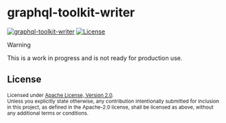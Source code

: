 # graphql-toolkit-writer

[![graphql-toolkit-writer](https://img.shields.io/crates/v/graphql-toolkit-writer)](https://crates.io/crates/graphql-toolkit-writer)
[![License](https://img.shields.io/badge/License-Apache_2.0-blue.svg)](./LICENSE)

> [!Warning]
> This is a work in progress and is not ready for production use.

## License

<sup>
Licensed under <a href="LICENSE">Apache License, Version 2.0</a>.
</sup>

<br>

<sub>
Unless you explicitly state otherwise, any contribution intentionally submitted
for inclusion in this project, as defined in the Apache-2.0 license, shall be 
licensed as above, without any additional terms or conditions.
</sub>
